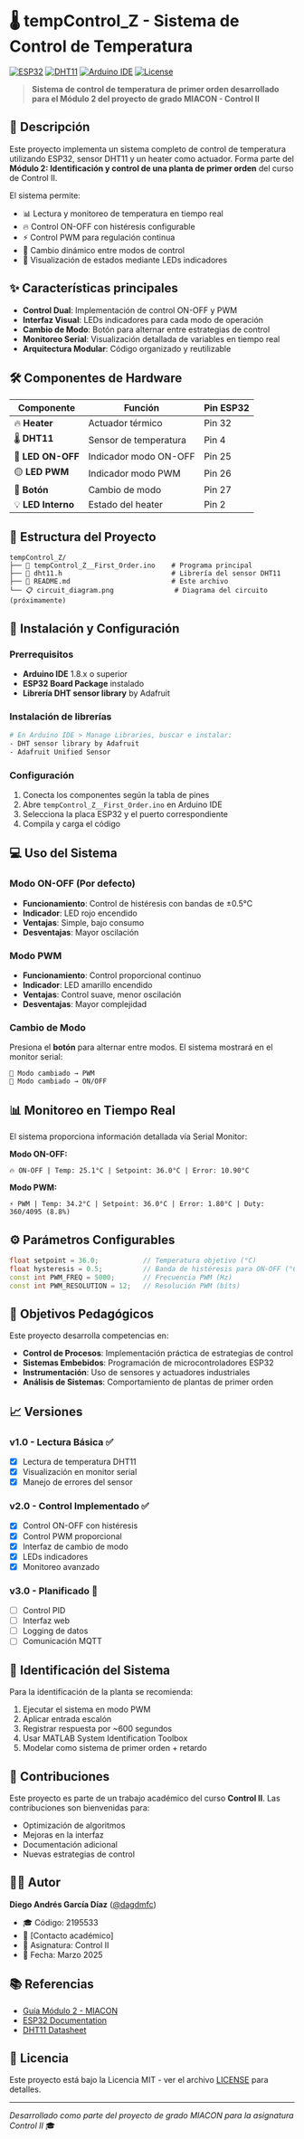 # 🌡️ tempControl_Z - Sistema de Control de Temperatura

[![ESP32](https://img.shields.io/badge/ESP32-Development%20Board-blue.svg)](https://www.espressif.com/en/products/socs/esp32)
[![DHT11](https://img.shields.io/badge/Sensor-DHT11-green.svg)](https://www.adafruit.com/product/386)
[![Arduino IDE](https://img.shields.io/badge/Arduino%20IDE-Compatible-orange.svg)](https://www.arduino.cc/en/software)
[![License](https://img.shields.io/badge/License-MIT-yellow.svg)](LICENSE)

> **Sistema de control de temperatura de primer orden desarrollado para el Módulo 2 del proyecto de grado MIACON - Control II**

## 📖 Descripción

Este proyecto implementa un sistema completo de control de temperatura utilizando ESP32, sensor DHT11 y un heater como actuador. Forma parte del **Módulo 2: Identificación y control de una planta de primer orden** del curso de Control II.

El sistema permite:
- 📊 Lectura y monitoreo de temperatura en tiempo real
- 🔥 Control ON-OFF con histéresis configurable
- ⚡ Control PWM para regulación continua
- 🔄 Cambio dinámico entre modos de control
- 📱 Visualización de estados mediante LEDs indicadores

## ✨ Características principales

- **Control Dual**: Implementación de control ON-OFF y PWM
- **Interfaz Visual**: LEDs indicadores para cada modo de operación
- **Cambio de Modo**: Botón para alternar entre estrategias de control
- **Monitoreo Serial**: Visualización detallada de variables en tiempo real
- **Arquitectura Modular**: Código organizado y reutilizable

## 🛠️ Componentes de Hardware

| Componente | Función | Pin ESP32 |
|------------|---------|-----------|
| 🔥 **Heater** | Actuador térmico | Pin 32 |
| 🌡️ **DHT11** | Sensor de temperatura | Pin 4 |
| 🔴 **LED ON-OFF** | Indicador modo ON-OFF | Pin 25 |
| 🟡 **LED PWM** | Indicador modo PWM | Pin 26 |
| 🔘 **Botón** | Cambio de modo | Pin 27 |
| 💡 **LED Interno** | Estado del heater | Pin 2 |

## 📁 Estructura del Proyecto

```
tempControl_Z/
├── 📄 tempControl_Z__First_Order.ino    # Programa principal
├── 📄 dht11.h                           # Librería del sensor DHT11
├── 📖 README.md                         # Este archivo
└── 📋 circuit_diagram.png               # Diagrama del circuito (próximamente)
```

## 🚀 Instalación y Configuración

### Prerrequisitos
- **Arduino IDE** 1.8.x o superior
- **ESP32 Board Package** instalado
- **Librería DHT sensor library** by Adafruit

### Instalación de librerías
```bash
# En Arduino IDE > Manage Libraries, buscar e instalar:
- DHT sensor library by Adafruit
- Adafruit Unified Sensor
```

### Configuración
1. Conecta los componentes según la tabla de pines
2. Abre `tempControl_Z__First_Order.ino` en Arduino IDE
3. Selecciona la placa ESP32 y el puerto correspondiente
4. Compila y carga el código

## 💻 Uso del Sistema

### Modo ON-OFF (Por defecto)
- **Funcionamiento**: Control de histéresis con bandas de ±0.5°C
- **Indicador**: LED rojo encendido
- **Ventajas**: Simple, bajo consumo
- **Desventajas**: Mayor oscilación

### Modo PWM
- **Funcionamiento**: Control proporcional continuo
- **Indicador**: LED amarillo encendido
- **Ventajas**: Control suave, menor oscilación
- **Desventajas**: Mayor complejidad

### Cambio de Modo
Presiona el **botón** para alternar entre modos. El sistema mostrará en el monitor serial:
```
🔄 Modo cambiado → PWM
🔄 Modo cambiado → ON/OFF
```

## 📊 Monitoreo en Tiempo Real

El sistema proporciona información detallada vía Serial Monitor:

**Modo ON-OFF:**
```
🔥 ON-OFF | Temp: 25.1°C | Setpoint: 36.0°C | Error: 10.90°C
```

**Modo PWM:**
```
⚡ PWM | Temp: 34.2°C | Setpoint: 36.0°C | Error: 1.80°C | Duty: 360/4095 (8.8%)
```

## ⚙️ Parámetros Configurables

```cpp
float setpoint = 36.0;           // Temperatura objetivo (°C)
float hysteresis = 0.5;          // Banda de histéresis para ON-OFF (°C)
const int PWM_FREQ = 5000;       // Frecuencia PWM (Hz)
const int PWM_RESOLUTION = 12;   // Resolución PWM (bits)
```

## 🎯 Objetivos Pedagógicos

Este proyecto desarrolla competencias en:
- **Control de Procesos**: Implementación práctica de estrategias de control
- **Sistemas Embebidos**: Programación de microcontroladores ESP32
- **Instrumentación**: Uso de sensores y actuadores industriales
- **Análisis de Sistemas**: Comportamiento de plantas de primer orden

## 📈 Versiones

### v1.0 - Lectura Básica ✅
- [x] Lectura de temperatura DHT11
- [x] Visualización en monitor serial
- [x] Manejo de errores del sensor

### v2.0 - Control Implementado ✅ 
- [x] Control ON-OFF con histéresis
- [x] Control PWM proporcional
- [x] Interfaz de cambio de modo
- [x] LEDs indicadores
- [x] Monitoreo avanzado

### v3.0 - Planificado 🚧
- [ ] Control PID
- [ ] Interfaz web
- [ ] Logging de datos
- [ ] Comunicación MQTT

## 🔬 Identificación del Sistema

Para la identificación de la planta se recomienda:
1. Ejecutar el sistema en modo PWM
2. Aplicar entrada escalón
3. Registrar respuesta por ~600 segundos
4. Usar MATLAB System Identification Toolbox
5. Modelar como sistema de primer orden + retardo

## 🤝 Contribuciones

Este proyecto es parte de un trabajo académico del curso **Control II**. Las contribuciones son bienvenidas para:
- Optimización de algoritmos
- Mejoras en la interfaz
- Documentación adicional
- Nuevas estrategias de control

## 👨‍💻 Autor

**Diego Andrés García Díaz** ([@dagdmfc](https://github.com/dagdmfc1946))
- 🎓 Código: 2195533
- 📧 [Contacto académico]
- 🏫 Asignatura: Control II
- 📅 Fecha: Marzo 2025

## 📚 Referencias

- [Guía Módulo 2 - MIACON](https://sites.google.com/view/miacon-proyectodegrado/gu%C3%ADas-de-laboratorio/m%C3%B3dulo-2-identificaci%C3%B3n-y-control-de-una-planta-de-primer-orden)
- [ESP32 Documentation](https://docs.espressif.com/projects/esp-idf/en/latest/esp32/)
- [DHT11 Datasheet](https://www.mouser.com/datasheet/2/758/DHT11-Technical-Data-Sheet-Translated-Version-1143054.pdf)

## 📄 Licencia

Este proyecto está bajo la Licencia MIT - ver el archivo [LICENSE](LICENSE) para detalles.

---
*Desarrollado como parte del proyecto de grado MIACON para la asignatura Control II* 🎓
